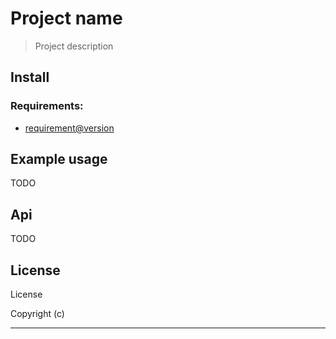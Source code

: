 # Project name

<!-- Your badges/shields here -->

> Project description

## Install

### Requirements:
- [requirement@version](link)

<!-- Steps -->

## Example usage
TODO

## Api
TODO

## License

<!-- License name --> License

Copyright (c) <!-- Year --> <!-- Name -->
***
